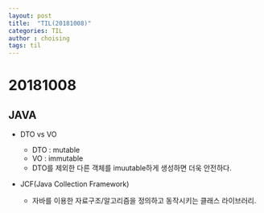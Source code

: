 ```yaml
---
layout: post
title:  "TIL(20181008)"
categories: TIL
author : choising
tags: til
---
```


# 20181008

## JAVA

- DTO vs VO
    - DTO : mutable
    - VO : immutable
    - DTO를 제외한 다른 객체를 imuutable하게 생성하면 더욱 안전하다.

- JCF(Java Collection Framework)
    - 자바를 이용한 자료구조/알고리즘을 정의하고 동작시키는 클래스 라이브러리.
